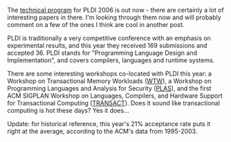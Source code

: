 <!--
.. title: PLDI 2006 Papers
.. date: 2006/01/23 18:46
.. slug: pldi-2006-papers
.. link:
.. description:
.. tags: compilers, grad-school, HPC, research
-->


The [technical program](http://research.microsoft.com/conferences/pldi06/Sessions.htm) for PLDI 2006 is out now - there are certainly a lot of interesting papers in there. I'm looking through them now and will probably comment on a few of the ones I think are cool in another post.

PLDI is traditionally a very competitive conference with an emphasis on experimental results, and this year they received 169 submissions and accepted 36. PLDI stands for "Programming Language Design and Implementation", and covers compilers, languages and runtime systems.

There are some interesting workshops co-located with PLDI this year:
 a Workshop on Transactional Memory Workloads ([WTW](http://odin.cs.uiuc.edu/WTW/)), a Workshop on Programming Languages and Analysis for Security ([PLAS](http://www.cis.upenn.edu/~stevez/plas/plas06.html)), and
 the first ACM SIGPLAN Workshop on Languages, Compilers, and Hardware Support for Transactional Computing ([TRANSACT](http://www.cs.purdue.edu/homes/jv/events/TRANSACT/)). Does it sound like transactional computing is hot these days? Yes it does...

Update: for historical reference, this year's 21% acceptance rate puts it right at the average, according to the ACM's data from 1995-2003.

